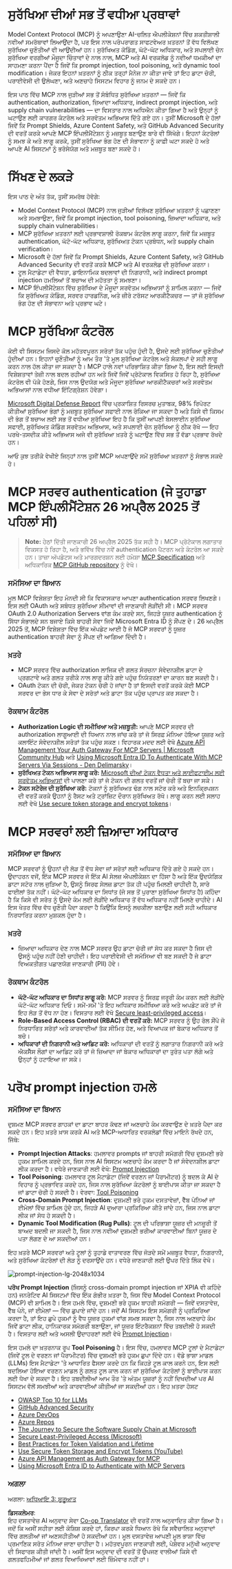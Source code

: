 <!--
CO_OP_TRANSLATOR_METADATA:
{
  "original_hash": "98be664d3b19a81ee24fa3f920233864",
  "translation_date": "2025-05-20T23:04:06+00:00",
  "source_file": "02-Security/README.md",
  "language_code": "pa"
}
-->
# ਸੁਰੱਖਿਆ ਦੀਆਂ ਸਭ ਤੋਂ ਵਧੀਆ ਪ੍ਰਥਾਵਾਂ

Model Context Protocol (MCP) ਨੂੰ ਅਪਣਾਉਣਾ AI-ਚਲਿਤ ਐਪਲੀਕੇਸ਼ਨਾਂ ਵਿੱਚ ਸ਼ਕਤੀਸ਼ਾਲੀ ਨਵੀਆਂ ਸਮਰੱਥਾਵਾਂ ਲਿਆਉਂਦਾ ਹੈ, ਪਰ ਇਸ ਨਾਲ ਪਰੰਪਰਾਗਤ ਸਾਫਟਵੇਅਰ ਖ਼ਤਰਨਾਂ ਤੋਂ ਵੱਧ ਵਿਲੱਖਣ ਸੁਰੱਖਿਆ ਚੁਣੌਤੀਆਂ ਵੀ ਆਉਂਦੀਆਂ ਹਨ। ਸੁਰੱਖਿਅਤ ਕੋਡਿੰਗ, ਘੱਟੋ-ਘੱਟ ਅਧਿਕਾਰ, ਅਤੇ ਸਪਲਾਈ ਚੇਨ ਸੁਰੱਖਿਆ ਵਰਗੀਆਂ ਮੌਜੂਦਾ ਚਿੰਤਾਵਾਂ ਦੇ ਨਾਲ ਨਾਲ, MCP ਅਤੇ AI ਵਰਕਲੋਡ ਨੂੰ ਨਵੀਆਂ ਧਮਕੀਆਂ ਦਾ ਸਾਹਮਣਾ ਕਰਨਾ ਪੈਂਦਾ ਹੈ ਜਿਵੇਂ ਕਿ prompt injection, tool poisoning, ਅਤੇ dynamic tool modification। ਜੇਕਰ ਇਹਨਾਂ ਖ਼ਤਰਨਾਂ ਨੂੰ ਠੀਕ ਤਰ੍ਹਾਂ ਮੈਨੇਜ ਨਾ ਕੀਤਾ ਜਾਵੇ ਤਾਂ ਇਹ ਡਾਟਾ ਚੋਰੀ, ਪਰਾਈਵੇਸੀ ਦੀ ਉਲੰਘਣਾ, ਅਤੇ ਅਣਚਾਹੇ ਸਿਸਟਮ ਵਿਹਾਰ ਨੂੰ ਜਨਮ ਦੇ ਸਕਦੇ ਹਨ।

ਇਸ ਪਾਠ ਵਿੱਚ MCP ਨਾਲ ਜੁੜੀਆਂ ਸਭ ਤੋਂ ਸੰਬੰਧਿਤ ਸੁਰੱਖਿਆ ਖ਼ਤਰਨਾਂ — ਜਿਵੇਂ ਕਿ authentication, authorization, ਜ਼ਿਆਦਾ ਅਧਿਕਾਰ, indirect prompt injection, ਅਤੇ supply chain vulnerabilities — ਦਾ ਵਿਸਤਾਰ ਨਾਲ ਅਧਿਐਨ ਕੀਤਾ ਗਿਆ ਹੈ ਅਤੇ ਉਨ੍ਹਾਂ ਨੂੰ ਘਟਾਉਣ ਲਈ ਕਾਰਗਰ ਕੰਟਰੋਲ ਅਤੇ ਸਰਵੋਤਮ ਅਭਿਆਸ ਦਿੱਤੇ ਗਏ ਹਨ। ਤੁਸੀਂ Microsoft ਦੇ ਹੱਲਾਂ ਜਿਵੇਂ ਕਿ Prompt Shields, Azure Content Safety, ਅਤੇ GitHub Advanced Security ਦੀ ਵਰਤੋਂ ਕਰਕੇ ਆਪਣੇ MCP ਇੰਪਲੀਮੈਂਟੇਸ਼ਨ ਨੂੰ ਮਜ਼ਬੂਤ ਬਣਾਉਣ ਬਾਰੇ ਵੀ ਸਿੱਖੋਗੇ। ਇਹਨਾਂ ਕੰਟਰੋਲਾਂ ਨੂੰ ਸਮਝ ਕੇ ਅਤੇ ਲਾਗੂ ਕਰਕੇ, ਤੁਸੀਂ ਸੁਰੱਖਿਆ ਭੰਗ ਹੋਣ ਦੀ ਸੰਭਾਵਨਾ ਨੂੰ ਕਾਫ਼ੀ ਘਟਾ ਸਕਦੇ ਹੋ ਅਤੇ ਆਪਣੇ AI ਸਿਸਟਮਾਂ ਨੂੰ ਭਰੋਸੇਯੋਗ ਅਤੇ ਮਜ਼ਬੂਤ ਬਣਾ ਸਕਦੇ ਹੋ।

# ਸਿੱਖਣ ਦੇ ਲਕੜੇ

ਇਸ ਪਾਠ ਦੇ ਅੰਤ ਤੱਕ, ਤੁਸੀਂ ਸਮਰੱਥ ਹੋਵੋਗੇ:

- Model Context Protocol (MCP) ਨਾਲ ਜੁੜੀਆਂ ਵਿਲੱਖਣ ਸੁਰੱਖਿਆ ਖ਼ਤਰਨਾਂ ਨੂੰ ਪਛਾਣਣਾ ਅਤੇ ਸਮਝਾਉਣਾ, ਜਿਵੇਂ ਕਿ prompt injection, tool poisoning, ਜ਼ਿਆਦਾ ਅਧਿਕਾਰ, ਅਤੇ supply chain vulnerabilities।
- MCP ਸੁਰੱਖਿਆ ਖ਼ਤਰਨਾਂ ਲਈ ਪ੍ਰਭਾਵਸ਼ਾਲੀ ਰੋਕਥਾਮ ਕੰਟਰੋਲ ਲਾਗੂ ਕਰਨਾ, ਜਿਵੇਂ ਕਿ ਮਜ਼ਬੂਤ authentication, ਘੱਟੋ-ਘੱਟ ਅਧਿਕਾਰ, ਸੁਰੱਖਿਅਤ ਟੋਕਨ ਪ੍ਰਬੰਧਨ, ਅਤੇ supply chain verification।
- Microsoft ਦੇ ਹੱਲਾਂ ਜਿਵੇਂ ਕਿ Prompt Shields, Azure Content Safety, ਅਤੇ GitHub Advanced Security ਦੀ ਵਰਤੋਂ ਕਰਕੇ MCP ਅਤੇ AI ਵਰਕਲੋਡ ਦੀ ਸੁਰੱਖਿਆ ਕਰਨਾ।
- ਟੂਲ ਮੈਟਾਡੇਟਾ ਦੀ ਵੈਧਤਾ, ਡਾਇਨਾਮਿਕ ਬਦਲਾਵਾਂ ਦੀ ਨਿਗਰਾਨੀ, ਅਤੇ indirect prompt injection ਹਮਲਿਆਂ ਤੋਂ ਬਚਾਅ ਦੀ ਮਹੱਤਤਾ ਨੂੰ ਸਮਝਣਾ।
- MCP ਇੰਪਲੀਮੈਂਟੇਸ਼ਨ ਵਿੱਚ ਸੁਰੱਖਿਆ ਦੇ ਮੌਜੂਦਾ ਸਰਵੋਤਮ ਅਭਿਆਸਾਂ ਨੂੰ ਸ਼ਾਮਿਲ ਕਰਨਾ — ਜਿਵੇਂ ਕਿ ਸੁਰੱਖਿਅਤ ਕੋਡਿੰਗ, ਸਰਵਰ ਹਾਰਡਨਿੰਗ, ਅਤੇ ਜ਼ੀਰੋ ਟਰੱਸਟ ਆਰਕੀਟੈਕਚਰ — ਤਾਂ ਜੋ ਸੁਰੱਖਿਆ ਭੰਗ ਹੋਣ ਦੀ ਸੰਭਾਵਨਾ ਅਤੇ ਪ੍ਰਭਾਵ ਘਟੇ।

# MCP ਸੁਰੱਖਿਆ ਕੰਟਰੋਲ

ਕੋਈ ਵੀ ਸਿਸਟਮ ਜਿਸਦੇ ਕੋਲ ਮਹੱਤਵਪੂਰਨ ਸਰੋਤਾਂ ਤੱਕ ਪਹੁੰਚ ਹੁੰਦੀ ਹੈ, ਉਸਦੇ ਲਈ ਸੁਰੱਖਿਆ ਚੁਣੌਤੀਆਂ ਹੁੰਦੀਆਂ ਹਨ। ਇਹਨਾਂ ਚੁਣੌਤੀਆਂ ਨੂੰ ਆਮ ਤੌਰ 'ਤੇ ਮੂਲ ਸੁਰੱਖਿਆ ਕੰਟਰੋਲ ਅਤੇ ਸੰਕਲਪਾਂ ਦੇ ਸਹੀ ਲਾਗੂ ਕਰਨ ਨਾਲ ਹੱਲ ਕੀਤਾ ਜਾ ਸਕਦਾ ਹੈ। MCP ਹਾਲੇ ਨਵਾਂ ਪਰਿਭਾਸ਼ਿਤ ਕੀਤਾ ਗਿਆ ਹੈ, ਇਸ ਲਈ ਇਸਦੀ ਵਿਸ਼ੇਸ਼ਤਾਵਾਂ ਤੇਜ਼ੀ ਨਾਲ ਬਦਲ ਰਹੀਆਂ ਹਨ ਅਤੇ ਜਿਵੇਂ ਜਿਵੇਂ ਪ੍ਰੋਟੋਕਾਲ ਵਿਕਸਿਤ ਹੋ ਰਿਹਾ ਹੈ, ਸੁਰੱਖਿਆ ਕੰਟਰੋਲ ਵੀ ਪੱਕੇ ਹੋਣਗੇ, ਜਿਸ ਨਾਲ ਉਦਯੋਗ ਅਤੇ ਮੌਜੂਦਾ ਸੁਰੱਖਿਆ ਆਰਕੀਟੈਕਚਰਾਂ ਅਤੇ ਸਰਵੋਤਮ ਅਭਿਆਸਾਂ ਨਾਲ ਵਧੀਆ ਇੰਟਿਗ੍ਰੇਸ਼ਨ ਹੋਵੇਗਾ।

[Microsoft Digital Defense Report](https://aka.ms/mddr) ਵਿੱਚ ਪ੍ਰਕਾਸ਼ਿਤ ਰਿਸਰਚ ਮੁਤਾਬਕ, 98% ਰਿਪੋਰਟ ਕੀਤੀਆਂ ਸੁਰੱਖਿਆ ਭੰਗਾਂ ਨੂੰ ਮਜ਼ਬੂਤ ਸੁਰੱਖਿਆ ਸਫਾਈ ਨਾਲ ਰੋਕਿਆ ਜਾ ਸਕਦਾ ਹੈ ਅਤੇ ਕਿਸੇ ਵੀ ਕਿਸਮ ਦੀ ਭੰਗ ਤੋਂ ਬਚਾਅ ਲਈ ਸਭ ਤੋਂ ਵਧੀਆ ਸੁਰੱਖਿਆ ਇਹ ਹੈ ਕਿ ਤੁਸੀਂ ਆਪਣੀ ਬੇਸਲਾਈਨ ਸੁਰੱਖਿਆ ਸਫਾਈ, ਸੁਰੱਖਿਅਤ ਕੋਡਿੰਗ ਸਰਵੋਤਮ ਅਭਿਆਸ, ਅਤੇ ਸਪਲਾਈ ਚੇਨ ਸੁਰੱਖਿਆ ਨੂੰ ਠੀਕ ਰੱਖੋ — ਇਹ ਪਰਖੇ-ਤਸਦੀਕ ਕੀਤੇ ਅਭਿਆਸ ਅਜੇ ਵੀ ਸੁਰੱਖਿਆ ਖ਼ਤਰੇ ਨੂੰ ਘਟਾਉਣ ਵਿੱਚ ਸਭ ਤੋਂ ਵੱਡਾ ਪ੍ਰਭਾਵ ਰੱਖਦੇ ਹਨ।

ਆਓ ਕੁਝ ਤਰੀਕੇ ਵੇਖੀਏ ਜਿਨ੍ਹਾਂ ਨਾਲ ਤੁਸੀਂ MCP ਅਪਣਾਉਂਦੇ ਸਮੇਂ ਸੁਰੱਖਿਆ ਖ਼ਤਰਨਾਂ ਨੂੰ ਸੰਭਾਲ ਸਕਦੇ ਹੋ।

# MCP ਸਰਵਰ authentication (ਜੇ ਤੁਹਾਡਾ MCP ਇੰਪਲੀਮੈਂਟੇਸ਼ਨ 26 ਅਪ੍ਰੈਲ 2025 ਤੋਂ ਪਹਿਲਾਂ ਸੀ)

> **Note:** ਹੇਠਾਂ ਦਿੱਤੀ ਜਾਣਕਾਰੀ 26 ਅਪ੍ਰੈਲ 2025 ਤੱਕ ਸਹੀ ਹੈ। MCP ਪ੍ਰੋਟੋਕਾਲ ਲਗਾਤਾਰ ਵਿਕਸਤ ਹੋ ਰਿਹਾ ਹੈ, ਅਤੇ ਭਵਿੱਖ ਵਿੱਚ ਨਵੇਂ authentication ਪੈਟਰਨ ਅਤੇ ਕੰਟਰੋਲ ਆ ਸਕਦੇ ਹਨ। ਤਾਜ਼ਾ ਅੱਪਡੇਟਸ ਅਤੇ ਮਾਰਗਦਰਸ਼ਨ ਲਈ ਹਮੇਸ਼ਾ [MCP Specification](https://spec.modelcontextprotocol.io/) ਅਤੇ ਅਧਿਕਾਰਿਕ [MCP GitHub repository](https://github.com/modelcontextprotocol) ਨੂੰ ਵੇਖੋ।

### ਸਮੱਸਿਆ ਦਾ ਬਿਆਨ  
ਮੂਲ MCP ਵਿਸ਼ੇਸ਼ਤਾ ਇਹ ਮੰਨਦੀ ਸੀ ਕਿ ਵਿਕਾਸਕਾਰ ਆਪਣਾ authentication ਸਰਵਰ ਲਿਖਣਗੇ। ਇਸ ਲਈ OAuth ਅਤੇ ਸਬੰਧਤ ਸੁਰੱਖਿਆ ਸੀਮਾਵਾਂ ਦੀ ਜਾਣਕਾਰੀ ਲੋੜੀਂਦੀ ਸੀ। MCP ਸਰਵਰ OAuth 2.0 Authorization Servers ਵਾਂਗ ਕੰਮ ਕਰਦੇ ਸਨ, ਜਿਹੜੇ ਯੂਜ਼ਰ authentication ਨੂੰ ਸਿੱਧਾ ਸੰਭਾਲਦੇ ਸਨ ਬਜਾਏ ਕਿਸੇ ਬਾਹਰੀ ਸੇਵਾ ਜਿਵੇਂ Microsoft Entra ID ਨੂੰ ਸੌਂਪਣ ਦੇ। 26 ਅਪ੍ਰੈਲ 2025 ਤੋਂ, MCP ਵਿਸ਼ੇਸ਼ਤਾ ਵਿੱਚ ਇੱਕ ਅੱਪਡੇਟ ਆਈ ਹੈ ਜੋ MCP ਸਰਵਰਾਂ ਨੂੰ ਯੂਜ਼ਰ authentication ਬਾਹਰੀ ਸੇਵਾ ਨੂੰ ਸੌਂਪਣ ਦੀ ਆਗਿਆ ਦਿੰਦੀ ਹੈ।

### ਖ਼ਤਰੇ  
- MCP ਸਰਵਰ ਵਿੱਚ authorization ਲਾਜਿਕ ਦੀ ਗਲਤ ਸੰਰਚਨਾ ਸੰਵੇਦਨਸ਼ੀਲ ਡਾਟਾ ਦੇ ਪ੍ਰਗਟਾਵੇ ਅਤੇ ਗਲਤ ਤਰੀਕੇ ਨਾਲ ਲਾਗੂ ਕੀਤੇ ਗਏ ਪਹੁੰਚ ਨਿਯੰਤਰਣਾਂ ਦਾ ਕਾਰਨ ਬਣ ਸਕਦੀ ਹੈ।  
- OAuth ਟੋਕਨ ਦੀ ਚੋਰੀ, ਜੇਕਰ ਟੋਕਨ ਚੋਰੀ ਹੋ ਜਾਂਦਾ ਹੈ ਤਾਂ ਇਸਦੀ ਵਰਤੋਂ ਕਰਕੇ ਕੋਈ MCP ਸਰਵਰ ਦਾ ਭੇਸ ਧਾਰ ਕੇ ਸੇਵਾ ਦੇ ਸਰੋਤਾਂ ਅਤੇ ਡਾਟਾ ਤੱਕ ਪਹੁੰਚ ਪ੍ਰਾਪਤ ਕਰ ਸਕਦਾ ਹੈ।

### ਰੋਕਥਾਮ ਕੰਟਰੋਲ  
- **Authorization Logic ਦੀ ਸਮੀਖਿਆ ਅਤੇ ਮਜ਼ਬੂਤੀ:** ਆਪਣੇ MCP ਸਰਵਰ ਦੀ authorization ਲਾਗੂਆਈ ਦੀ ਧਿਆਨ ਨਾਲ ਜਾਂਚ ਕਰੋ ਤਾਂ ਜੋ ਸਿਰਫ਼ ਮੰਨਿਆ ਹੋਇਆ ਯੂਜ਼ਰ ਅਤੇ ਕਲਾਇੰਟ ਸੰਵੇਦਨਸ਼ੀਲ ਸਰੋਤਾਂ ਤੱਕ ਪਹੁੰਚ ਸਕਣ। ਵਿਹਾਰਕ ਮਦਦ ਲਈ ਵੇਖੋ [Azure API Management Your Auth Gateway For MCP Servers | Microsoft Community Hub](https://techcommunity.microsoft.com/blog/integrationsonazureblog/azure-api-management-your-auth-gateway-for-mcp-servers/4402690) ਅਤੇ [Using Microsoft Entra ID To Authenticate With MCP Servers Via Sessions - Den Delimarsky](https://den.dev/blog/mcp-server-auth-entra-id-session/)।  
- **ਸੁਰੱਖਿਅਤ ਟੋਕਨ ਅਭਿਆਸ ਲਾਗੂ ਕਰੋ:** [Microsoft ਦੀਆਂ ਟੋਕਨ ਵੈਧਤਾ ਅਤੇ ਲਾਈਫਟਾਈਮ ਲਈ ਸਰਵੋਤਮ ਅਭਿਆਸਾਂ](https://learn.microsoft.com/en-us/entra/identity-platform/access-tokens) ਦੀ ਪਾਲਣਾ ਕਰੋ ਤਾਂ ਜੋ ਟੋਕਨ ਦੀ ਗਲਤ ਵਰਤੋਂ ਜਾਂ ਚੋਰੀ ਤੋਂ ਬਚਾ ਜਾ ਸਕੇ।  
- **ਟੋਕਨ ਸਟੋਰੇਜ ਦੀ ਸੁਰੱਖਿਆ ਕਰੋ:** ਟੋਕਨਾਂ ਨੂੰ ਸੁਰੱਖਿਅਤ ਢੰਗ ਨਾਲ ਸਟੋਰ ਕਰੋ ਅਤੇ ਇਨਕ੍ਰਿਪਸ਼ਨ ਦੀ ਵਰਤੋਂ ਕਰਕੇ ਉਹਨਾਂ ਨੂੰ ਰੈਸਟ ਅਤੇ ਟ੍ਰਾਂਜ਼ਿਟ ਦੌਰਾਨ ਸੁਰੱਖਿਅਤ ਰੱਖੋ। ਲਾਗੂ ਕਰਨ ਲਈ ਸਲਾਹ ਲਈ ਵੇਖੋ [Use secure token storage and encrypt tokens](https://youtu.be/uRdX37EcCwg?si=6fSChs1G4glwXRy2)।

# MCP ਸਰਵਰਾਂ ਲਈ ਜ਼ਿਆਦਾ ਅਧਿਕਾਰ

### ਸਮੱਸਿਆ ਦਾ ਬਿਆਨ  
MCP ਸਰਵਰਾਂ ਨੂੰ ਉਹਨਾਂ ਦੀ ਲੋੜ ਤੋਂ ਵੱਧ ਸੇਵਾ ਜਾਂ ਸਰੋਤਾਂ ਲਈ ਅਧਿਕਾਰ ਦਿੱਤੇ ਗਏ ਹੋ ਸਕਦੇ ਹਨ। ਉਦਾਹਰਨ ਵਜੋਂ, ਇੱਕ MCP ਸਰਵਰ ਜੋ ਇੱਕ AI ਸੇਲਜ਼ ਐਪਲੀਕੇਸ਼ਨ ਦਾ ਹਿੱਸਾ ਹੈ ਅਤੇ ਇੱਕ ਉਦਯੋਗਿਕ ਡਾਟਾ ਸਟੋਰ ਨਾਲ ਜੁੜਿਆ ਹੈ, ਉਸਨੂੰ ਸਿਰਫ ਸੇਲਜ਼ ਡਾਟਾ ਤੱਕ ਹੀ ਪਹੁੰਚ ਮਿਲਣੀ ਚਾਹੀਦੀ ਹੈ, ਸਾਰੇ ਫਾਈਲਾਂ ਤੱਕ ਨਹੀਂ। ਘੱਟੋ-ਘੱਟ ਅਧਿਕਾਰ ਦਾ ਸਿਧਾਂਤ (ਜੋ ਸਭ ਤੋਂ ਪੁਰਾਣਾ ਸੁਰੱਖਿਆ ਸਿਧਾਂਤ ਹੈ) ਕਹਿੰਦਾ ਹੈ ਕਿ ਕਿਸੇ ਵੀ ਸਰੋਤ ਨੂੰ ਉਸਦੇ ਕੰਮ ਲਈ ਲੋੜੀਂਦੇ ਅਧਿਕਾਰ ਤੋਂ ਵੱਧ ਅਧਿਕਾਰ ਨਹੀਂ ਮਿਲਣੇ ਚਾਹੀਦੇ। AI ਇਸ ਖੇਤਰ ਵਿੱਚ ਵੱਧ ਚੁਣੌਤੀ ਪੈਦਾ ਕਰਦਾ ਹੈ ਕਿਉਂਕਿ ਇਸਨੂੰ ਲਚਕੀਲਾ ਬਣਾਉਣ ਲਈ ਸਹੀ ਅਧਿਕਾਰ ਨਿਰਧਾਰਿਤ ਕਰਨਾ ਮੁਸ਼ਕਲ ਹੁੰਦਾ ਹੈ।

### ਖ਼ਤਰੇ  
- ਜ਼ਿਆਦਾ ਅਧਿਕਾਰ ਦੇਣ ਨਾਲ MCP ਸਰਵਰ ਉਹ ਡਾਟਾ ਚੋਰੀ ਜਾਂ ਸੋਧ ਕਰ ਸਕਦਾ ਹੈ ਜਿਸ ਦੀ ਉਸਨੂੰ ਪਹੁੰਚ ਨਹੀਂ ਹੋਣੀ ਚਾਹੀਦੀ। ਇਹ ਪਰਾਈਵੇਸੀ ਦੀ ਸਮੱਸਿਆ ਵੀ ਬਣ ਸਕਦੀ ਹੈ ਜੇ ਡਾਟਾ ਵਿਅਕਤੀਗਤ ਪਛਾਣਯੋਗ ਜਾਣਕਾਰੀ (PII) ਹੋਵੇ।

### ਰੋਕਥਾਮ ਕੰਟਰੋਲ  
- **ਘੱਟੋ-ਘੱਟ ਅਧਿਕਾਰ ਦਾ ਸਿਧਾਂਤ ਲਾਗੂ ਕਰੋ:** MCP ਸਰਵਰ ਨੂੰ ਸਿਰਫ਼ ਜਰੂਰੀ ਕੰਮ ਕਰਨ ਲਈ ਲੋੜੀਂਦੇ ਘੱਟੋ-ਘੱਟ ਅਧਿਕਾਰ ਦਿਓ। ਸਮੇਂ-ਸਮੇਂ 'ਤੇ ਇਹ ਅਧਿਕਾਰ ਸਮੀਖਿਆ ਕਰੋ ਅਤੇ ਅਪਡੇਟ ਕਰੋ ਤਾਂ ਜੋ ਇਹ ਲੋੜ ਤੋਂ ਵੱਧ ਨਾ ਹੋਣ। ਵਿਸਤਾਰ ਲਈ ਵੇਖੋ [Secure least-privileged access](https://learn.microsoft.com/entra/identity-platform/secure-least-privileged-access)।  
- **Role-Based Access Control (RBAC) ਦੀ ਵਰਤੋਂ ਕਰੋ:** MCP ਸਰਵਰ ਨੂੰ ਉਹ ਰੋਲ ਸੌਂਪੋ ਜੋ ਨਿਰਧਾਰਿਤ ਸਰੋਤਾਂ ਅਤੇ ਕਾਰਵਾਈਆਂ ਤੱਕ ਸੀਮਿਤ ਹੋਣ, ਅਤੇ ਵਿਆਪਕ ਜਾਂ ਬੇਕਾਰ ਅਧਿਕਾਰ ਤੋਂ ਬਚੋ।  
- **ਅਧਿਕਾਰਾਂ ਦੀ ਨਿਗਰਾਨੀ ਅਤੇ ਆਡਿਟ ਕਰੋ:** ਅਧਿਕਾਰਾਂ ਦੀ ਵਰਤੋਂ ਨੂੰ ਲਗਾਤਾਰ ਨਿਗਰਾਨੀ ਕਰੋ ਅਤੇ ਐਕਸੈੱਸ ਲੌਗਾਂ ਦਾ ਆਡਿਟ ਕਰੋ ਤਾਂ ਜੋ ਜ਼ਿਆਦਾ ਜਾਂ ਬੇਕਾਰ ਅਧਿਕਾਰਾਂ ਦਾ ਤੁਰੰਤ ਪਤਾ ਲੱਗੇ ਅਤੇ ਉਨ੍ਹਾਂ ਨੂੰ ਹਟਾਇਆ ਜਾ ਸਕੇ।

# ਪਰੋਖ prompt injection ਹਮਲੇ

### ਸਮੱਸਿਆ ਦਾ ਬਿਆਨ

ਦੁਸ਼ਮਣ MCP ਸਰਵਰ ਗਾਹਕਾਂ ਦਾ ਡਾਟਾ ਬਾਹਰ ਕੱਢਣ ਜਾਂ ਅਣਚਾਹੇ ਕੰਮ ਕਰਵਾਉਣ ਦੇ ਖ਼ਤਰੇ ਪੈਦਾ ਕਰ ਸਕਦੇ ਹਨ। ਇਹ ਖ਼ਤਰੇ ਖ਼ਾਸ ਕਰਕੇ AI ਅਤੇ MCP-ਅਧਾਰਿਤ ਵਰਕਲੋਡਾਂ ਵਿੱਚ ਮਾਇਨੇ ਰੱਖਦੇ ਹਨ, ਜਿੱਥੇ:

- **Prompt Injection Attacks**: ਹਮਲਾਵਰ prompts ਜਾਂ ਬਾਹਰੀ ਸਮੱਗਰੀ ਵਿੱਚ ਦੁਸ਼ਮਣੀ ਭਰੇ ਹੁਕਮ ਸ਼ਾਮਿਲ ਕਰਦੇ ਹਨ, ਜਿਸ ਨਾਲ AI ਸਿਸਟਮ ਅਣਚਾਹੇ ਕੰਮ ਕਰਦਾ ਹੈ ਜਾਂ ਸੰਵੇਦਨਸ਼ੀਲ ਡਾਟਾ ਲੀਕ ਕਰਦਾ ਹੈ। ਵਧੇਰੇ ਜਾਣਕਾਰੀ ਲਈ ਵੇਖੋ: [Prompt Injection](https://simonwillison.net/2025/Apr/9/mcp-prompt-injection/)  
- **Tool Poisoning**: ਹਮਲਾਵਰ ਟੂਲ ਮੈਟਾਡੇਟਾ (ਜਿਵੇਂ ਵਰਣਨ ਜਾਂ ਪੈਰਾਮੀਟਰ) ਨੂੰ ਬਦਲ ਕੇ AI ਦੇ ਵਿਹਾਰ ਨੂੰ ਪ੍ਰਭਾਵਿਤ ਕਰਦੇ ਹਨ, ਜਿਸ ਨਾਲ ਸੁਰੱਖਿਆ ਕੰਟਰੋਲਾਂ ਨੂੰ ਬਾਈਪਾਸ ਕੀਤਾ ਜਾ ਸਕਦਾ ਹੈ ਜਾਂ ਡਾਟਾ ਚੋਰੀ ਹੋ ਸਕਦੀ ਹੈ। ਵੇਰਵਾ: [Tool Poisoning](https://invariantlabs.ai/blog/mcp-security-notification-tool-poisoning-attacks)  
- **Cross-Domain Prompt Injection**: ਦੁਸ਼ਮਣੀ ਭਰੇ ਹੁਕਮ ਦਸਤਾਵੇਜ਼ਾਂ, ਵੈੱਬ ਪੰਨਿਆਂ ਜਾਂ ਈਮੇਲਾਂ ਵਿੱਚ ਸ਼ਾਮਿਲ ਹੁੰਦੇ ਹਨ, ਜਿਹੜੇ AI ਦੁਆਰਾ ਪ੍ਰਕਿਰਿਆ ਕੀਤੇ ਜਾਂਦੇ ਹਨ, ਜਿਸ ਨਾਲ ਡਾਟਾ ਲੀਕ ਜਾਂ ਸੋਧ ਹੋ ਸਕਦੀ ਹੈ।  
- **Dynamic Tool Modification (Rug Pulls)**: ਟੂਲ ਦੀ ਪਰਿਭਾਸ਼ਾ ਯੂਜ਼ਰ ਦੀ ਮਨਜ਼ੂਰੀ ਤੋਂ ਬਾਅਦ ਬਦਲੀ ਜਾ ਸਕਦੀ ਹੈ, ਜਿਸ ਨਾਲ ਨਵੀਆਂ ਦੁਸ਼ਮਣੀ ਭਰੀਆਂ ਕਾਰਵਾਈਆਂ ਬਿਨਾਂ ਯੂਜ਼ਰ ਦੇ ਪਤਾ ਲੱਗਣ ਦੇ ਆ ਸਕਦੀਆਂ ਹਨ।

ਇਹ ਖ਼ਤਰੇ MCP ਸਰਵਰਾਂ ਅਤੇ ਟੂਲਾਂ ਨੂੰ ਤੁਹਾਡੇ ਵਾਤਾਵਰਣ ਵਿੱਚ ਜੋੜਦੇ ਸਮੇਂ ਮਜ਼ਬੂਤ ਵੈਧਤਾ, ਨਿਗਰਾਨੀ, ਅਤੇ ਸੁਰੱਖਿਆ ਕੰਟਰੋਲਾਂ ਦੀ ਲੋੜ ਨੂੰ ਦਰਸਾਉਂਦੇ ਹਨ। ਵਧੇਰੇ ਜਾਣਕਾਰੀ ਲਈ ਉਪਰ ਦਿੱਤੇ ਲਿੰਕ ਵੇਖੋ।

![prompt-injection-lg-2048x1034](../../../translated_images/prompt-injection.ed9fbfde297ca877c15bc6daa808681cd3c3dc7bf27bbbda342ef1ba5fc4f52d.pa.png)

**ਪਰੋਖ Prompt Injection** (ਜਿਸਨੂੰ cross-domain prompt injection ਜਾਂ XPIA ਵੀ ਕਹਿੰਦੇ ਹਨ) ਜਨਰੇਟਿਵ AI ਸਿਸਟਮਾਂ ਵਿੱਚ ਇੱਕ ਗੰਭੀਰ ਖ਼ਤਰਾ ਹੈ, ਜਿਸ ਵਿੱਚ Model Context Protocol (MCP) ਵੀ ਸ਼ਾਮਿਲ ਹੈ। ਇਸ ਹਮਲੇ ਵਿੱਚ, ਦੁਸ਼ਮਣੀ ਭਰੇ ਹੁਕਮ ਬਾਹਰੀ ਸਮੱਗਰੀ — ਜਿਵੇਂ ਦਸਤਾਵੇਜ਼, ਵੈੱਬ ਪੰਨੇ, ਜਾਂ ਈਮੇਲਾਂ — ਵਿੱਚ ਛੁਪਾਏ ਜਾਂਦੇ ਹਨ। ਜਦੋਂ AI ਸਿਸਟਮ ਇਸ ਸਮੱਗਰੀ ਨੂੰ ਪ੍ਰਕਿਰਿਆ ਕਰਦਾ ਹੈ, ਤਾਂ ਇਹ ਛੁਪੇ ਹੁਕਮਾਂ ਨੂੰ ਵੈਧ ਯੂਜ਼ਰ ਹੁਕਮਾਂ ਵਾਂਗ ਸਮਝ ਸਕਦਾ ਹੈ, ਜਿਸ ਨਾਲ ਅਣਚਾਹੇ ਕੰਮ ਜਿਵੇਂ ਡਾਟਾ ਲੀਕ, ਹਾਨਿਕਾਰਕ ਸਮੱਗਰੀ ਬਣਾਉਣਾ, ਜਾਂ ਯੂਜ਼ਰ ਇੰਟਰੈਕਸ਼ਨਾਂ ਵਿੱਚ ਤਬਦੀਲੀ ਹੋ ਸਕਦੀ ਹੈ। ਵਿਸਤਾਰ ਲਈ ਅਤੇ ਅਸਲੀ ਉਦਾਹਰਣਾਂ ਲਈ ਵੇਖੋ [Prompt Injection](https://simonwillison.net/2025/Apr/9/mcp-prompt-injection/)।

ਇਸ ਹਮਲੇ ਦਾ ਖ਼ਤਰਨਾਕ ਰੂਪ **Tool Poisoning** ਹੈ। ਇਸ ਵਿੱਚ, ਹਮਲਾਵਰ MCP ਟੂਲਾਂ ਦੇ ਮੈਟਾਡੇਟਾ (ਜਿਵੇਂ ਟੂਲ ਦੇ ਵਰਣਨ ਜਾਂ ਪੈਰਾਮੀਟਰ) ਵਿੱਚ ਦੁਸ਼ਮਣੀ ਭਰੇ ਹੁਕਮ ਛੁਪਾ ਦਿੰਦੇ ਹਨ। ਵੱਡੇ ਭਾਸ਼ਾ ਮਾਡਲ (LLMs) ਇਸ ਮੈਟਾਡੇਟਾ 'ਤੇ ਆਧਾਰਿਤ ਫੈਸਲਾ ਕਰਦੇ ਹਨ ਕਿ ਕਿਹੜੇ ਟੂਲ ਕਾਲ ਕਰਨੇ ਹਨ, ਇਸ ਲਈ ਬਦਲਿਆ ਹੋਇਆ ਵਰਣਨ ਮਾਡਲ ਨੂੰ ਗਲਤ ਟੂਲ ਕਾਲ ਕਰਨ ਜਾਂ ਸੁਰੱਖਿਆ ਕੰਟਰੋਲਾਂ ਨੂੰ ਬਾਈਪਾਸ ਕਰਨ ਲਈ ਧੋਖਾ ਦੇ ਸਕਦਾ ਹੈ। ਇਹ ਤਬਦੀਲੀਆਂ ਆਮ ਤੌਰ 'ਤੇ ਅੰਤਮ ਯੂਜ਼ਰਾਂ ਨੂੰ ਨਹੀਂ ਦਿਖਦੀਆਂ ਪਰ AI ਸਿਸਟਮ ਵੱਲੋਂ ਸਮਝੀਆਂ ਅਤੇ ਕਾਰਵਾਈਆਂ ਕੀਤੀਆਂ ਜਾ ਸਕਦੀਆਂ ਹਨ। ਇਹ ਖ਼ਤਰਾ ਹੋਸਟ
- [OWASP Top 10 for LLMs](https://genai.owasp.org/download/43299/?tmstv=1731900559)
- [GitHub Advanced Security](https://github.com/security/advanced-security)
- [Azure DevOps](https://azure.microsoft.com/products/devops)
- [Azure Repos](https://azure.microsoft.com/products/devops/repos/)
- [The Journey to Secure the Software Supply Chain at Microsoft](https://devblogs.microsoft.com/engineering-at-microsoft/the-journey-to-secure-the-software-supply-chain-at-microsoft/)
- [Secure Least-Privileged Access (Microsoft)](https://learn.microsoft.com/entra/identity-platform/secure-least-privileged-access)
- [Best Practices for Token Validation and Lifetime](https://learn.microsoft.com/entra/identity-platform/access-tokens)
- [Use Secure Token Storage and Encrypt Tokens (YouTube)](https://youtu.be/uRdX37EcCwg?si=6fSChs1G4glwXRy2)
- [Azure API Management as Auth Gateway for MCP](https://techcommunity.microsoft.com/blog/integrationsonazureblog/azure-api-management-your-auth-gateway-for-mcp-servers/4402690)
- [Using Microsoft Entra ID to Authenticate with MCP Servers](https://den.dev/blog/mcp-server-auth-entra-id-session/)

### ਅਗਲਾ

ਅਗਲਾ: [ਅਧਿਆਇ 3: ਸ਼ੁਰੂਆਤ](/03-GettingStarted/README.md)

**ਡਿਸਕਲੇਮਰ**:  
ਇਹ ਦਸਤਾਵੇਜ਼ AI ਅਨੁਵਾਦ ਸੇਵਾ [Co-op Translator](https://github.com/Azure/co-op-translator) ਦੀ ਵਰਤੋਂ ਨਾਲ ਅਨੁਵਾਦਿਤ ਕੀਤਾ ਗਿਆ ਹੈ। ਜਦੋਂ ਕਿ ਅਸੀਂ ਸਹੀਤਾ ਲਈ ਕੋਸ਼ਿਸ਼ ਕਰਦੇ ਹਾਂ, ਕਿਰਪਾ ਕਰਕੇ ਧਿਆਨ ਰੱਖੋ ਕਿ ਸਵੈਚਾਲਿਤ ਅਨੁਵਾਦਾਂ ਵਿੱਚ ਗਲਤੀਆਂ ਜਾਂ ਅਣਸਹੀਤੀਆਂ ਹੋ ਸਕਦੀਆਂ ਹਨ। ਮੂਲ ਦਸਤਾਵੇਜ਼ ਆਪਣੀ ਮੂਲ ਭਾਸ਼ਾ ਵਿੱਚ ਪ੍ਰਮਾਣਿਕ ਸਰੋਤ ਮੰਨਿਆ ਜਾਣਾ ਚਾਹੀਦਾ ਹੈ। ਮਹੱਤਵਪੂਰਨ ਜਾਣਕਾਰੀ ਲਈ, ਪੇਸ਼ੇਵਰ ਮਨੁੱਖੀ ਅਨੁਵਾਦ ਦੀ ਸਿਫਾਰਸ਼ ਕੀਤੀ ਜਾਂਦੀ ਹੈ। ਅਸੀਂ ਇਸ ਅਨੁਵਾਦ ਦੀ ਵਰਤੋਂ ਤੋਂ ਉਪਜਣ ਵਾਲੀਆਂ ਕਿਸੇ ਵੀ ਗਲਤਫਹਿਮੀਆਂ ਜਾਂ ਗਲਤ ਵਿਆਖਿਆਵਾਂ ਲਈ ਜ਼ਿੰਮੇਵਾਰ ਨਹੀਂ ਹਾਂ।